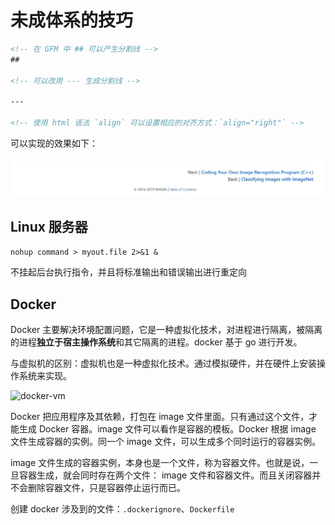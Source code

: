 # 未成体系的技巧

```md
<!-- 在 GFM 中 ## 可以产生分割线 -->
##

<!-- 可以改用 --- 生成分割线 -->

---

<!-- 使用 html 语法 `align` 可以设置相应的对齐方式：`align="right"` -->
```

可以实现的效果如下：

![GFM](imgs/GFM.jpg)

## Linux 服务器

`nohup command > myout.file 2>&1 &`

不挂起后台执行指令，并且将标准输出和错误输出进行重定向

## Docker

Docker 主要解决环境配置问题，它是一种虚拟化技术，对进程进行隔离，被隔离的进程**独立于宿主操作系统**和其它隔离的进程。docker 基于 go 进行开发。

与虚拟机的区别：虚拟机也是一种虚拟化技术。通过模拟硬件，并在硬件上安装操作系统来实现。

![docker-vm](imgs/docker-vm.png)

Docker 把应用程序及其依赖，打包在 image 文件里面。只有通过这个文件，才能生成 Docker 容器。image 文件可以看作是容器的模板。Docker 根据 image 文件生成容器的实例。同一个 image 文件，可以生成多个同时运行的容器实例。

image 文件生成的容器实例，本身也是一个文件，称为容器文件。也就是说，一旦容器生成，就会同时存在两个文件： image 文件和容器文件。而且关闭容器并不会删除容器文件，只是容器停止运行而已。

创建 docker 涉及到的文件：`.dockerignore`、`Dockerfile`
